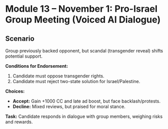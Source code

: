 # Module 13 – November 1: Pro-Israel Group Meeting (Voiced AI Dialogue)

## Scenario
Group previously backed opponent, but scandal (transgender reveal) shifts potential support.

**Conditions for Endorsement:**
1. Candidate must oppose transgender rights.
2. Candidate must reject two-state solution for Israel/Palestine.

**Choices:**
- **Accept:** Gain +1000 CC and late ad boost, but face backlash/protests.
- **Decline:** Mixed reviews, but praised for moral stance.

**Task:** Candidate responds in dialogue with group members, weighing risks and rewards.
